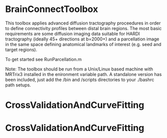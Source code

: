 # BrainConnectToolbox

This toolbox applies advanced diffusion tractography proceedures in order to define connectivity profiles between distal brain regions. The most basic requirements are some diffusion imaging data suitable for HARDI tractography (ideally 45+ directions at b=2000+) and a parcellation image in the same space defining anatomical landmarks of interest (e.g. seed and target regions). 

To get started see RunParcellation.m

Note: The toolbox should be run from a Unix/Linux based machine with MRTrix3 installed in the enironment variable path. A standalone version has been included, just add the /bin and /scripts directories to your ./bashrc path setups.
# CrossValidationAndCurveFitting
# CrossValidationAndCurveFitting
